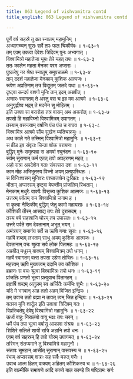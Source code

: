 ```yaml
---
title: 063 Legend of vishvamitra contd
title_english: 063 Legend of vishvamitra contd

---
```

पूर्णे वर्ष सहस्रे तु व्रत स्नातम् महामुनिम् ।  
अभ्यागच्चन् सुराः सर्वे तपः फल चिकीर्षवः ॥ १-६३-१  
तम् एवम् उक्त्वा देवेशः त्रिदिवम् पुनः अभ्यगात् ।  
विश्वामित्रो महातेजा भूयः तेपे महत् तपः ॥ १-६३-३  
ततः कालेन महता मेनका परम अप्सराः ।  
पुष्करेषु नर श्रेष्ठ स्नातुम् समुपचक्रमे ॥ १-६३-४  
ताम् ददर्श महातेजा मेनकाम् कुशिक आत्मजः ।  
रूपेण अप्रतिमाम् तत्र विद्युतम् जलदे यथा ॥ १-६३-५  
दृष्ट्वा कन्दर्प वशगो मुनिः ताम् इदम् अब्रवीत् ।  
अप्सरः स्वागतम् ते अस्तु वस च इह मम आश्रमे ॥ १-६३-६  
अनुगृह्णीष्व भद्रम् ते मदनेन सु मोहितम् ।  
इति उक्ता सा वरारोहा तत्र वासम् अथ अकरोत् ॥ १-६३-७  
तपसो हि महाविघ्नो विश्वामित्रम् उपागतम् ।  
तस्याम् वसन्त्याम् वर्षाणि पंच पंच च राघव ॥ १-६३-८  
विश्वामित्र आश्रमे सौंय सुखेन व्यतिचक्रमुः ।  
अथ काले गते तस्मिन् विश्वामित्रो महामुनिः ॥ १-६३-९  
स व्रीड इव संवृत्तः चिन्ता शोक परायणः ।  
बुद्धिर् मुनेः समुत्पन्ना स अमर्षा रघुनंदन ॥ १-६३-१०  
सर्वम् सुराणाम् कर्म एतत् तपो अपहरणम् महत् ।  
अहो रात्रा अपदेशेन गताः संवत्सरा दश ॥ १-६३-११  
काम मोह अभिभूतस्य विघ्नो अयम् प्रत्युपस्थितः ।  
स विनिःश्वसन् मुनिवरः पश्चात्तापेन दुःखितः ॥ १-६३-१२  
भीताम् अप्सरसम् दृष्ट्वा वेपन्तीम् प्रांजलिम् स्थिताम् ।  
मेनकाम् मधुरैः वाक्यैः विसृज्य कुशिक आत्मजः ॥ १-६३-१३  
उत्तरम् पर्वतम् राम विश्वामित्रो जगाम ह ।  
स कृत्वा नैष्ठिकीम् बुद्धिम् जेतु कामो महायशाः ॥ १-६३-१४  
कौशिकी तीरम् आसाद्य तपः तेपे दुरासदम् ।  
तस्य वर्ष सहस्राणि घोरम् तप उपासतः ॥ १-६३-१५  
उत्तरे पर्वते राम देवतानाम् अभूत् भयम् ।  
अमंत्रयन् समागंय सर्वे स ऋषि गणाः सुराः ॥ १-६३-१६  
महर्षि शब्दम् लभताम् साधु अयम् कुशिक आत्मजः ।  
देवतानाम् वचः श्रुत्वा सर्व लोक पितामहः ॥ १-६३-१७  
अब्रवीत् मधुरम् वाक्यम् विश्वामित्रम् तपो धनम् ।  
महर्षे स्वागतम् वत्स तपसा उग्रेण तोषितः ॥ १-६३-१८  
महत्त्वम् ऋषि मुख्यत्वम् ददामि तव कौशिक ।  
ब्रह्मणः स वचः श्रुत्वा विश्वामित्रः तपो धनः ॥ १-६३-१९  
प्रांजलिः प्रणतो भूत्वा प्रत्युवाच पितामहम् ।  
ब्रह्मर्षि शब्दम् अतुलम् स्व अर्जितैः कर्मभिः शुभैः ॥ १-६३-२०  
यदि मे भगवान् आह ततो अहम् विजित इन्द्रियः ।  
तम् उवाच ततो ब्रह्मा न तावत् त्वम् जित इन्द्रियः ॥ १-६३-२१  
यतस्व मुनि शार्दूल इति उक्त्वा त्रिदिवम् गतः ।  
विप्रस्थितेषु देवेषु विश्वामित्रो महामुनिः ॥ १-६३-२२  
ऊर्ध्व बाहुः निरालंबो वायु भक्षः तपः चरन् ।  
धर्मे पंच तपा भूत्वा वर्षासु आकाश संश्रयः ॥ १-६३-२३  
शिशिरे सलिले शायी रात्रि अहानि तपो धनः ।  
एवम् वर्ष सहस्रम् हि तपो घोरम् उपागमत् ॥ १-६३-२४  
तस्मिन् संतप्यमाने तु विश्वामित्रे महामुनौ ।  
संतापः सुमहान् आसीत् सुराणाम् वासवस्य च ॥ १-६३-२५  
रंभाम् अप्सरसम् शक्रः सह सर्वैः मरुत् गणैः ।  
उवाच आत्म हितम् वाक्यम् अहितम् कौशिकस्य च ॥ १-६३-२६  
इति वाल्मीकि रामायणे आदि काव्ये बाल काण्डे त्रि षष्टितमः सर्गः